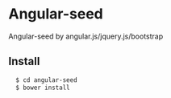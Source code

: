 # Angular-seed

Angular-seed by angular.js/jquery.js/bootstrap 

## Install
```sh
  $ cd angular-seed
  $ bower install
```

